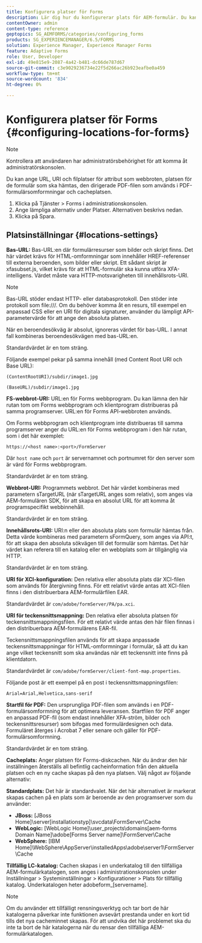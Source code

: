 ```yaml
---
title: Konfigurera platser för Forms
description: Lär dig hur du konfigurerar plats för AEM-formulär. Du kan ange filplatser för attributet, formulärets plats, PDF-startfilen och cacheplatsen.
contentOwner: admin
content-type: reference
geptopics: SG_AEMFORMS/categories/configuring_forms
products: SG_EXPERIENCEMANAGER/6.5/FORMS
solution: Experience Manager, Experience Manager Forms
feature: Adaptive Forms
role: User, Developer
exl-id: 49e815e9-2087-4a42-b481-dc66de787d67
source-git-commit: c3e9029236734e22f5d266ac26b923eafbe0a459
workflow-type: tm+mt
source-wordcount: '834'
ht-degree: 0%

---
```


# Konfigurera platser för Forms {#configuring-locations-for-forms}

>[!NOTE]
> 
> Kontrollera att användaren har administratörsbehörighet för att komma åt administratörskonsolen.

Du kan ange URL, URI och filplatser för attribut som webbroten, platsen för de formulär som ska hämtas, den dirigerade PDF-filen som används i PDF-formulärsomformningar och cacheplatsen.

1. Klicka på Tjänster > Forms i administrationskonsolen.
1. Ange lämpliga alternativ under Platser. Alternativen beskrivs nedan.
1. Klicka på Spara.

## Platsinställningar {#locations-settings}

**Bas-URL:** Bas-URL:en där formulärresurser som bilder och skript finns. Det här värdet krävs för HTML-omformningar som innehåller HREF-referenser till externa beroenden, som bilder eller skript. Ett sådant skript är xfasubset.js, vilket krävs för att HTML-formulär ska kunna utföra XFA-intelligens. Värdet måste vara HTTP-motsvarigheten till innehållsrots-URI.

>[!NOTE]
>
>Bas-URL stöder endast HTTP- eller databasprotokoll. Den stöder inte protokoll som file:///. Om du behöver komma åt en resurs, till exempel en anpassad CSS eller en URI för digitala signaturer, använder du lämpligt API-parametervärde för att ange den absoluta platsen.

När en beroendesökväg är absolut, ignoreras värdet för bas-URL. I annat fall kombineras beroendesökvägen med bas-URL:en.

Standardvärdet är en tom sträng.

Följande exempel pekar på samma innehåll (med Content Root URI och Base URL):

`(ContentRootURI)/subdir/image1.jpg`

`(BaseURL)/subdir/image1.jpg`

**FS-webbrot-URI:** URL:en för Forms webbprogram. Du kan lämna den här rutan tom om Forms webbprogram och klientprogram distribueras på samma programserver. URL:en för Forms API-webbroten används.

Om Forms webbprogram och klientprogram inte distribueras till samma programserver anger du URL:en för Forms webbprogram i den här rutan, som i det här exemplet:

`https://<host name>:<port>/FormServer`

Där `host name` och `port` är servernamnet och portnumret för den server som är värd för Forms webbprogram.

Standardvärdet är en tom sträng.

**Webbrot-URI:** Programmets webbrot. Det här värdet kombineras med parametern sTargetURL (när sTargetURL anges som relativ), som anges via AEM-formulären SDK, för att skapa en absolut URL för att komma åt programspecifikt webbinnehåll.

Standardvärdet är en tom sträng.

**Innehållsrots-URI:** URI:n eller den absoluta plats som formulär hämtas från. Detta värde kombineras med parametern sFormQuery, som anges via API:t, för att skapa den absoluta sökvägen till det formulär som hämtas. Det här värdet kan referera till en katalog eller en webbplats som är tillgänglig via HTTP.

Standardvärdet är en tom sträng.

**URI för XCI-konfiguration:** Den relativa eller absoluta plats där XCI-filen som används för återgivning finns. För ett relativt värde antas att XCI-filen finns i den distribuerbara AEM-formulärfilen EAR.

Standardvärdet är `com/adobe/formServer/PA/pa.xci`.

**URI för teckensnittsmappning:** Den relativa eller absoluta platsen för teckensnittsmappningsfilen. För ett relativt värde antas den här filen finnas i den distribuerbara AEM-formulärens EAR-fil.

Teckensnittsmappningsfilen används för att skapa anpassade teckensnittsmappningar för HTML-omformningar i formulär, så att du kan ange vilket teckensnitt som ska användas när ett teckensnitt inte finns på klientdatorn.

Standardvärdet är `com/adobe/formServer/client-font-map.properties`.

Följande post är ett exempel på en post i teckensnittsmappningsfilen:

`Arial=Arial,Helvetica,sans-serif`

**Startfil för PDF:** Den ursprungliga PDF-filen som används i en PDF-formulärsomformning för att optimera leveransen. Startfilen för PDF anger en anpassad PDF-fil (som endast innehåller XFA-ström, bilder och teckensnittsresurser) som bifogas med formulärdesignen och data. Formuläret återges i Acrobat 7 eller senare och gäller för PDF-formulärsomformning.

Standardvärdet är en tom sträng.

**Cacheplats:** Anger platsen för Forms-diskcachen. När du ändrar den här inställningen återställs all befintlig cacheinformation från den aktuella platsen och en ny cache skapas på den nya platsen. Välj något av följande alternativ:

**Standardplats:** Det här är standardvalet. När det här alternativet är markerat skapas cachen på en plats som är beroende av den programserver som du använder:

* **JBoss:** [JBoss Home]\server\[installationstyp]\svcdata\FormServer\Cache
* **WebLogic:** [WebLogic Home]\user_projects\domains\[aem-forms Domain Name]\adobe\[Forms Server name]\FormServer\Cache
* **WebSphere:** [IBM Home]\WebSphere\AppServer\installedApps\adobe\server1\FormServer\Cache

**Tillfällig LC-katalog:** Cachen skapas i en underkatalog till den tillfälliga AEM-formulärkatalogen, som anges i administrationskonsolen under Inställningar > Systeminställningar > Konfigurationer > Plats för tillfällig katalog. Underkatalogen heter adobeform_[servername].

>[!NOTE]
>
>Om du använder ett tillfälligt rensningsverktyg och tar bort de här katalogerna påverkar inte funktionen avsevärt prestanda under en kort tid tills det nya cacheminnet skapas. För att undvika det här problemet ska du inte ta bort de här katalogerna när du rensar den tillfälliga AEM-formulärkatalogen.

